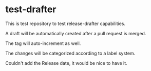 # test-drafter

This is test repository to test release-drafter capabilities.

A draft will be automatically created after a pull request is merged.

The tag will auto-increment as well.

The changes will be categorized according to a label system.

Couldn't add the Release date, it would be nice to have it.
